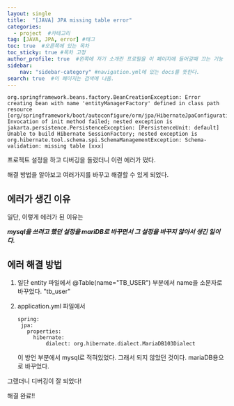 ```yaml
---
layout: single
title:  "[JAVA] JPA missing table error"
categories: 
  - project  #카테고리
tag: [JAVA, JPA, error] #태그
toc: true  #오른쪽에 있는 목차
toc_sticky: true #목차 고정
author_profile: true  #왼쪽에 자기 소개란 프로필을 이 페이지에 들어갈때 끄는 기능
sidebar:
    nav: "sidebar-category" #navigation.yml에 있는 docs를 뜻한다.
search: true  #이 페이지는 검색에 나옴.
---
```


```plaintext
org.springframework.beans.factory.BeanCreationException: Error creating bean with name 'entityManagerFactory' defined in class path resource [org/springframework/boot/autoconfigure/orm/jpa/HibernateJpaConfiguration.class]: Invocation of init method failed; nested exception is jakarta.persistence.PersistenceException: [PersistenceUnit: default] Unable to build Hibernate SessionFactory; nested exception is org.hibernate.tool.schema.spi.SchemaManagementException: Schema-validation: missing table [xxx]
```

프로젝트 설정을 하고 디버깅을 돌렸더니 이런 에러가 떴다.

해결 방법을 알아보고 여러가지를 바꾸고 해결할 수 있게 되었다.

## 에러가 생긴 이유
일단, 이렇게 에러가 된 이유는 

***mysql을 쓰려고 했던 설정을 mariDB로 바꾸면서 그 설정을 바꾸지 않아서 생긴 일이다.***

## 에러 해결 방법
1. 일단 entity 파일에서 @Table(name="TB_USER") 부분에서 name을 소문자로 바꾸었다. "tb_user"
2. application.yml 파일에서 
   
   ```plaintext
   spring:
    jpa:
      properties:
        hibernate:
            dialect: org.hibernate.dialect.MariaDB103Dialect
   ```
   이 방언 부분에서 mysql로 적혀있었다. 그래서 되지 않았던 것이다.
   mariaDB용으로 바꾸었다. 


그랬더니 디버깅이 잘 되었다! 

해결 완료!!